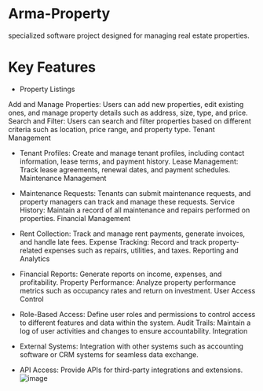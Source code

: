 # Arma-Property
specialized software project designed for managing real estate properties. 
# Key Features
- Property Listings

Add and Manage Properties: Users can add new properties, edit existing ones, and manage property details such as address, size, type, and price.
Search and Filter: Users can search and filter properties based on different criteria such as location, price range, and property type.
Tenant Management

- Tenant Profiles: Create and manage tenant profiles, including contact information, lease terms, and payment history.
Lease Management: Track lease agreements, renewal dates, and payment schedules.
Maintenance Management

- Maintenance Requests: Tenants can submit maintenance requests, and property managers can track and manage these requests.
Service History: Maintain a record of all maintenance and repairs performed on properties.
Financial Management

- Rent Collection: Track and manage rent payments, generate invoices, and handle late fees.
Expense Tracking: Record and track property-related expenses such as repairs, utilities, and taxes.
Reporting and Analytics

- Financial Reports: Generate reports on income, expenses, and profitability.
Property Performance: Analyze property performance metrics such as occupancy rates and return on investment.
User Access Control

- Role-Based Access: Define user roles and permissions to control access to different features and data within the system.
Audit Trails: Maintain a log of user activities and changes to ensure accountability.
Integration

- External Systems: Integration with other systems such as accounting software or CRM systems for seamless data exchange.
- API Access: Provide APIs for third-party integrations and extensions.
![image](https://github.com/user-attachments/assets/4bf79fd9-b4f2-4e6f-b530-52a4037b7cbc)
